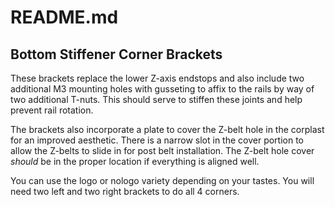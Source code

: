 # README.md

## Bottom Stiffener Corner Brackets

These brackets replace the lower Z-axis endstops and also include two additional M3 mounting holes with gusseting to affix to the rails by way of two additional T-nuts. This should serve to stiffen these joints and help prevent rail rotation. 

The brackets also incorporate a plate to cover the Z-belt hole in the corplast for an improved aesthetic.  There is a narrow slot in the cover portion to allow the Z-belts to slide in for post belt installation.  The Z-belt hole cover *should* be in the proper location if everything is aligned well.

You can use the logo or nologo variety depending on your tastes.  You will need two left and two right brackets to do all 4 corners.
